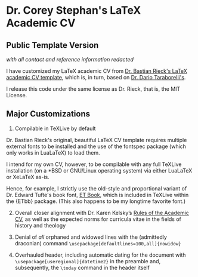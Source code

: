 ﻿# Dr. Corey Stephan's LaTeX Academic CV
## Public Template Version
*with all contact and reference information redacted*

I have customized my LaTeX academic CV from [Dr. Bastian Rieck's LaTeX academic CV template](https://github.com/Pseudomanifold/latex-cv), which is, in turn, based on [Dr. Dario Taraborelli's](http://nitens.org/taraborelli/cvtex).

I release this code under the same license as Dr. Rieck, that is, the MIT License.

## Major Customizations

1. Compilable in TeXLive by default

Dr. Bastian Rieck's original, beautiful LaTeX CV template requires multiple external fonts to be installed and the use of the fontspec package (which only works in LuaLaTeX) to load them. 

I intend for my own CV, however, to be compilable with any full TeXLive installation (on a *BSD or GNU/Linux operating system) via either LuaLaTeX or XeLaTeX as-is. 

Hence, for example, I strictly use the old-style and proportional variant of Dr. Edward Tufte's book font, [ET Book](https://edwardtufte.github.io/et-book/), which is included in TeXLive within the {ETbb} package. (This also happens to be my longtime favorite font.)

2. Overall closer alignment with Dr. Karen Kelsky’s [Rules of the Academic CV](https://theprofessorisin.com/2016/08/19/dr-karens-rules-of-the-academic-cv/), as well as the expected norms for curricula vitae in the fields of history and theology

3. Denial of *all* orphaned and widowed lines with the (admittedly draconian) command `\usepackage[defaultlines=100,all]{nowidow}`

4. Overhauled header, including automatic dating for the document with `\usepackage[useregional]{datetime2}` in the preamble and, subsequently, the `\today` command in the header itself
